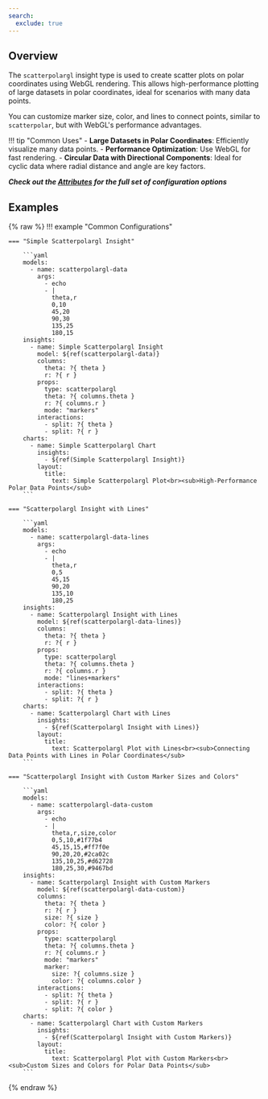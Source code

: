 ```yaml
---
search:
  exclude: true
---
```


<!--start-->

## Overview

The `scatterpolargl` insight type is used to create scatter plots on polar coordinates using WebGL rendering. This allows high-performance plotting of large datasets in polar coordinates, ideal for scenarios with many data points.

You can customize marker size, color, and lines to connect points, similar to `scatterpolar`, but with WebGL's performance advantages.

!!! tip "Common Uses" - **Large Datasets in Polar Coordinates**: Efficiently visualize many data points. - **Performance Optimization**: Use WebGL for fast rendering. - **Circular Data with Directional Components**: Ideal for cyclic data where radial distance and angle are key factors.

_**Check out the [Attributes](../../configuration/Insight/Props/Scatterpolargl/#attributes) for the full set of configuration options**_

## Examples

{% raw %}
!!! example "Common Configurations"

    === "Simple Scatterpolargl Insight"

        ```yaml
        models:
          - name: scatterpolargl-data
            args:
              - echo
              - |
                theta,r
                0,10
                45,20
                90,30
                135,25
                180,15
        insights:
          - name: Simple Scatterpolargl Insight
            model: ${ref(scatterpolargl-data)}
            columns:
              theta: ?{ theta }
              r: ?{ r }
            props:
              type: scatterpolargl
              theta: ?{ columns.theta }
              r: ?{ columns.r }
              mode: "markers"
            interactions:
              - split: ?{ theta }
              - split: ?{ r }
        charts:
          - name: Simple Scatterpolargl Chart
            insights:
              - ${ref(Simple Scatterpolargl Insight)}
            layout:
              title:
                text: Simple Scatterpolargl Plot<br><sub>High-Performance Polar Data Points</sub>
        ```

    === "Scatterpolargl Insight with Lines"

        ```yaml
        models:
          - name: scatterpolargl-data-lines
            args:
              - echo
              - |
                theta,r
                0,5
                45,15
                90,20
                135,10
                180,25
        insights:
          - name: Scatterpolargl Insight with Lines
            model: ${ref(scatterpolargl-data-lines)}
            columns:
              theta: ?{ theta }
              r: ?{ r }
            props:
              type: scatterpolargl
              theta: ?{ columns.theta }
              r: ?{ columns.r }
              mode: "lines+markers"
            interactions:
              - split: ?{ theta }
              - split: ?{ r }
        charts:
          - name: Scatterpolargl Chart with Lines
            insights:
              - ${ref(Scatterpolargl Insight with Lines)}
            layout:
              title:
                text: Scatterpolargl Plot with Lines<br><sub>Connecting Data Points with Lines in Polar Coordinates</sub>
        ```

    === "Scatterpolargl Insight with Custom Marker Sizes and Colors"

        ```yaml
        models:
          - name: scatterpolargl-data-custom
            args:
              - echo
              - |
                theta,r,size,color
                0,5,10,#1f77b4
                45,15,15,#ff7f0e
                90,20,20,#2ca02c
                135,10,25,#d62728
                180,25,30,#9467bd
        insights:
          - name: Scatterpolargl Insight with Custom Markers
            model: ${ref(scatterpolargl-data-custom)}
            columns:
              theta: ?{ theta }
              r: ?{ r }
              size: ?{ size }
              color: ?{ color }
            props:
              type: scatterpolargl
              theta: ?{ columns.theta }
              r: ?{ columns.r }
              mode: "markers"
              marker:
                size: ?{ columns.size }
                color: ?{ columns.color }
            interactions:
              - split: ?{ theta }
              - split: ?{ r }
              - split: ?{ color }
        charts:
          - name: Scatterpolargl Chart with Custom Markers
            insights:
              - ${ref(Scatterpolargl Insight with Custom Markers)}
            layout:
              title:
                text: Scatterpolargl Plot with Custom Markers<br><sub>Custom Sizes and Colors for Polar Data Points</sub>
        ```

{% endraw %}

<!--end-->
